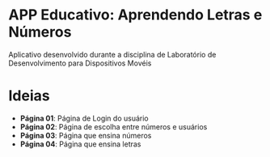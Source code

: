 # APP Educativo: Aprendendo Letras e Números

Aplicativo desenvolvido durante a disciplina de Laboratório de Desenvolvimento para Dispositivos Movéis

# Ideias

- **Página 01**: Página de Login do usuário
- **Página 02**: Página de escolha entre números e usuários
- **Página 03**: Página que ensina números
- **Página 04**: Página que ensina letras

